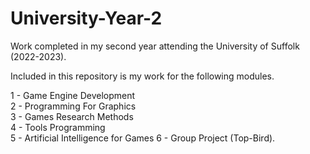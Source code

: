 # University-Year-2
Work completed in my second year attending the University of Suffolk (2022-2023).  

Included in this repository is my work for the following modules.

1 - Game Engine Development   
2 - Programming For Graphics    
3 - Games Research Methods   
4 - Tools Programming   
5 - Artificial Intelligence for Games 
6 - Group Project (Top-Bird).  
